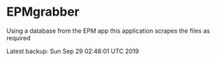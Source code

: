 # EPMgrabber
Using a database from the EPM app this application scrapes the files as required


Latest backup: Sun Sep 29 02:48:01 UTC 2019
